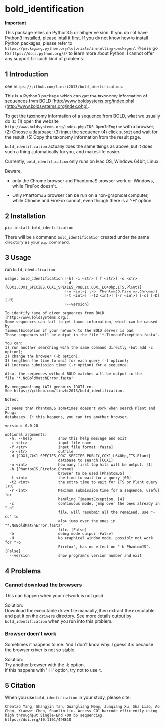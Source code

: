 # bold_identification

**Important**

This package relies on Python3.5 or hihger version. If you do not have Python3 installed, please intall it first. If you do not know how to install Python packages, please refer to `https://packaging.python.org/tutorials/installing-packages/`. Please go to `https://docs.python.org/3/` to learn more about Python. I cannot offer any support for such kind of problems.

## 1 Introduction

see `https://github.com/linzhi2013/bold_identification`.

This is a Python3 package which can get the taxonomy information of sequences from BOLD [http://www.boldsystems.org/index.php](http://www.boldsystems.org/index.php).

To get the taxonomy information of a sequence from BOLD, what we usually do is: (1) open the website `http://www.boldsystems.org/index.php/IDS_OpenIdEngine` with a browser; (2) Choose a database; (3) input the sequence (4) click `submit` and wait for the result. (5) Copy the taxonomy information from the result page.

`bold_identification` actually does the same things as above, but it does such a thing automatically for you, and makes life easier.


Currently, `bold_identification` only runs on Mac OS, Windows 64bit, Linux.

Beware,

* only the Chrome browser and PhantomJS browser work on Windows, while FireFox doesn't.

* Only PhantomJS browser can be run on a non-graphical computer, while Chrome and FireFox cannot, even though there is a '-H' option.

## 2 Installation

    pip install bold_identification

There will be a command `bold_identification` created under the same directory as your `pip` command.

## 3 Usage
run `bold_identification`

    usage: bold_identification [-h] -i <str> [-f <str>] -o <str>
                               [-d {COX1,COX1_SPECIES,COX1_SPECIES_PUBLIC,COX1_L640bp,ITS,Plant}]
                               [-n <int>] [-b {PhantomJS,Firefox,Chrome}]
                               [-t <int>] [-t2 <int>] [-r <int>] [-c] [-D] [-H]
                               [--version]

    To identify taxa of given sequences from BOLD (http://www.boldsystems.org/).
    Some sequences can fail to get taxon information, which can be caused by
    TimeoutException if your network to the BOLD server is bad.
    Those sequences will be output in the file '*.TimeoutException.fasta'.

    You can:
    1) run another searching with the same command directly (but add -c option);
    2) change the browser (-b option);
    3) lengthen the time to wait for each query (-t option);
    4) increase submission times (-r option) for a sequence.

    Also, the sequences without BOLD matches will be output in the
    file '*.NoBoldMatchError.fasta'

    By mengguanliang (AT) genomics [DOT] cn.
    See https://github.com/linzhi2013/bold_identification.

    Notes:

    It seems that PhantomJS sometimes doesn't work when search Plant and Fungi
    databases. If this happens, you can try another browser.

    version: 0.0.20

    optional arguments:
      -h, --help            show this help message and exit
      -i <str>              input file name
      -f <str>              input file format [fasta]
      -o <str>              outfile
      -d {COX1,COX1_SPECIES,COX1_SPECIES_PUBLIC,COX1_L640bp,ITS,Plant}
                            database to search [COX1]
      -n <int>              how many first top hits will be output. [1]
      -b {PhantomJS,Firefox,Chrome}
                            browser to be used [PhantomJS]
      -t <int>              the time to wait for a query [60]
      -t2 <int>             the extra time to wait for ITS or Plant query [10]
      -r <int>              Maximum submission time for a sequence, useful for
                            handling TimeOutException. [4]
      -c                    continuous mode, jump over the ones already in "-o"
                            file, will resubmit all the remained. use "-cc" to
                            also jump over the ones in "*.NoBoldMatchError.fasta"
                            file. [False]
      -D                    debug mode output [False]
      -H                    No graphical window mode, possibly not work for "-b
                            Firefox", has no effect on "-b PhantomJS". [False]
      --version             show program's version number and exit
      

## 4 Problems

### Cannot download the browsers
This can happen when your network is not good.

Solution:   
Download the executable driver file manaully, then extract the executable and put it on the `drivers` directory. See more details output by `bold_identification` when you run into this problem.

### Browser doen't work
Sometimes it happens to me. And I don't know why. I guess it is because the browser driver is not so stable.

Solution:   
Try another browser with the `-b` option.   
if this happens with '-H' option, try not to use it.


## 5 Citation
When you use `bold_identification` in your study, please cite:

    Chentao Yang, Shangjin Tan, Guangliang Meng, Junqiang Xu, Sha Liao, Ao Chen, Xiaowei Chen, Shanlin Liu. Access COI barcode efficiently using high throughput Single-End 400 bp sequencing. https://doi.org/10.1101/498618









